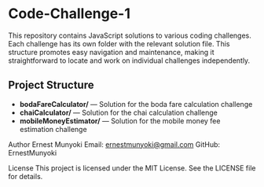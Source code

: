 # Code-Challenge-1

This repository contains JavaScript solutions to various coding challenges. Each challenge has its own folder with the relevant solution file. 
This structure promotes easy navigation and maintenance, making it straightforward to locate and work on individual challenges independently.

## Project Structure

- **bodaFareCalculator/** — Solution for the boda fare calculation challenge
- **chaiCalculator/** — Solution for the chai calculation challenge
- **mobileMoneyEstimator/** — Solution for the mobile money fee estimation challenge

Author
Ernest Munyoki
Email: ernestmunyoki@gmail.com
GitHub: ErnestMunyoki

License
This project is licensed under the MIT License. See the LICENSE file for details.
